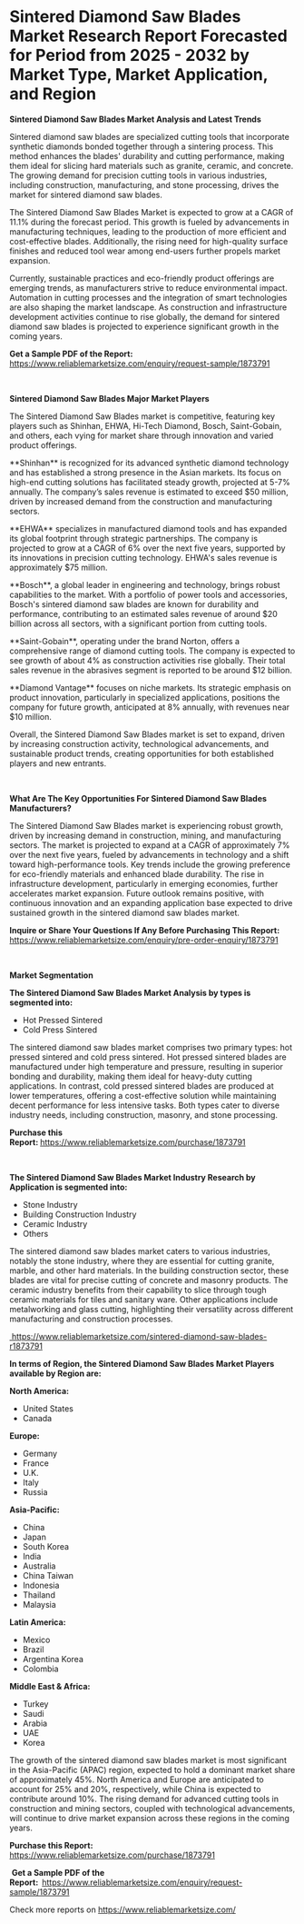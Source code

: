 <p><h1>Sintered Diamond Saw Blades Market Research Report Forecasted for Period from 2025 -  2032 by Market Type, Market Application, and Region</h1></p><p><strong>Sintered Diamond Saw Blades Market Analysis and Latest Trends</strong></p>
<p><p>Sintered diamond saw blades are specialized cutting tools that incorporate synthetic diamonds bonded together through a sintering process. This method enhances the blades' durability and cutting performance, making them ideal for slicing hard materials such as granite, ceramic, and concrete. The growing demand for precision cutting tools in various industries, including construction, manufacturing, and stone processing, drives the market for sintered diamond saw blades.</p><p>The Sintered Diamond Saw Blades Market is expected to grow at a CAGR of 11.1% during the forecast period. This growth is fueled by advancements in manufacturing techniques, leading to the production of more efficient and cost-effective blades. Additionally, the rising need for high-quality surface finishes and reduced tool wear among end-users further propels market expansion. </p><p>Currently, sustainable practices and eco-friendly product offerings are emerging trends, as manufacturers strive to reduce environmental impact. Automation in cutting processes and the integration of smart technologies are also shaping the market landscape. As construction and infrastructure development activities continue to rise globally, the demand for sintered diamond saw blades is projected to experience significant growth in the coming years.</p></p>
<p><strong>Get a Sample PDF of the Report:&nbsp;</strong> <a href="https://www.reliablemarketsize.com/enquiry/request-sample/1873791?utm_campaign=2769&utm_medium=2&utm_source=Github&utm_content=ia&utm_term=08042025&utm_id=sintered-diamond-saw-blades">https://www.reliablemarketsize.com/enquiry/request-sample/1873791</a></p>
<p>&nbsp;</p>
<p><strong>Sintered Diamond Saw Blades Major Market Players</strong></p>
<p><p>The Sintered Diamond Saw Blades market is competitive, featuring key players such as Shinhan, EHWA, Hi-Tech Diamond, Bosch, Saint-Gobain, and others, each vying for market share through innovation and varied product offerings.</p><p>**Shinhan** is recognized for its advanced synthetic diamond technology and has established a strong presence in the Asian markets. Its focus on high-end cutting solutions has facilitated steady growth, projected at 5-7% annually. The company’s sales revenue is estimated to exceed $50 million, driven by increased demand from the construction and manufacturing sectors.</p><p>**EHWA** specializes in manufactured diamond tools and has expanded its global footprint through strategic partnerships. The company is projected to grow at a CAGR of 6% over the next five years, supported by its innovations in precision cutting technology. EHWA's sales revenue is approximately $75 million.</p><p>**Bosch**, a global leader in engineering and technology, brings robust capabilities to the market. With a portfolio of power tools and accessories, Bosch's sintered diamond saw blades are known for durability and performance, contributing to an estimated sales revenue of around $20 billion across all sectors, with a significant portion from cutting tools.</p><p>**Saint-Gobain**, operating under the brand Norton, offers a comprehensive range of diamond cutting tools. The company is expected to see growth of about 4% as construction activities rise globally. Their total sales revenue in the abrasives segment is reported to be around $12 billion.</p><p>**Diamond Vantage** focuses on niche markets. Its strategic emphasis on product innovation, particularly in specialized applications, positions the company for future growth, anticipated at 8% annually, with revenues near $10 million.</p><p>Overall, the Sintered Diamond Saw Blades market is set to expand, driven by increasing construction activity, technological advancements, and sustainable product trends, creating opportunities for both established players and new entrants.</p></p>
<p>&nbsp;</p>
<p><strong>What Are The Key Opportunities For Sintered Diamond Saw Blades Manufacturers?</strong></p>
<p><p>The Sintered Diamond Saw Blades market is experiencing robust growth, driven by increasing demand in construction, mining, and manufacturing sectors. The market is projected to expand at a CAGR of approximately 7% over the next five years, fueled by advancements in technology and a shift toward high-performance tools. Key trends include the growing preference for eco-friendly materials and enhanced blade durability. The rise in infrastructure development, particularly in emerging economies, further accelerates market expansion. Future outlook remains positive, with continuous innovation and an expanding application base expected to drive sustained growth in the sintered diamond saw blades market.</p></p>
<p><strong>Inquire or Share Your Questions If Any Before Purchasing This Report:</strong> <a href="https://www.reliablemarketsize.com/enquiry/pre-order-enquiry/1873791?utm_campaign=2769&utm_medium=2&utm_source=Github&utm_content=ia&utm_term=08042025&utm_id=sintered-diamond-saw-blades">https://www.reliablemarketsize.com/enquiry/pre-order-enquiry/1873791</a></p>
<p>&nbsp;</p>
<p><strong>Market Segmentation</strong></p>
<p><strong>The Sintered Diamond Saw Blades Market Analysis by types is segmented into:</strong></p>
<p><ul><li>Hot Pressed Sintered</li><li>Cold Press Sintered</li></ul></p>
<p><p>The sintered diamond saw blades market comprises two primary types: hot pressed sintered and cold press sintered. Hot pressed sintered blades are manufactured under high temperature and pressure, resulting in superior bonding and durability, making them ideal for heavy-duty cutting applications. In contrast, cold pressed sintered blades are produced at lower temperatures, offering a cost-effective solution while maintaining decent performance for less intensive tasks. Both types cater to diverse industry needs, including construction, masonry, and stone processing.</p></p>
<p><strong>Purchase this Report:&nbsp;</strong><a href="https://www.reliablemarketsize.com/purchase/1873791?utm_campaign=2769&utm_medium=2&utm_source=Github&utm_content=ia&utm_term=08042025&utm_id=sintered-diamond-saw-blades">https://www.reliablemarketsize.com/purchase/1873791</a></p>
<p>&nbsp;</p>
<p><strong>The Sintered Diamond Saw Blades Market Industry Research by Application is segmented into:</strong></p>
<p><ul><li>Stone Industry</li><li>Building Construction Industry</li><li>Ceramic Industry</li><li>Others</li></ul></p>
<p><p>The sintered diamond saw blades market caters to various industries, notably the stone industry, where they are essential for cutting granite, marble, and other hard materials. In the building construction sector, these blades are vital for precise cutting of concrete and masonry products. The ceramic industry benefits from their capability to slice through tough ceramic materials for tiles and sanitary ware. Other applications include metalworking and glass cutting, highlighting their versatility across different manufacturing and construction processes.</p></p>
<p><a href="https://www.reliablemarketsize.com/sintered-diamond-saw-blades-r1873791?utm_campaign=2769&utm_medium=2&utm_source=Github&utm_content=ia&utm_term=08042025&utm_id=sintered-diamond-saw-blades">&nbsp;https://www.reliablemarketsize.com/sintered-diamond-saw-blades-r1873791</a></p>
<p><strong>In terms of Region, the Sintered Diamond Saw Blades Market Players available by Region are:</strong></p>
<p>
    <p> <strong> North America: </strong>
        <ul>
            <li>United States</li>
            <li>Canada</li>
        </ul>
        </p> 
    <p> <strong> Europe: </strong>
        <ul>
            <li>Germany</li>
            <li>France</li>
            <li>U.K.</li>
            <li>Italy</li>
            <li>Russia</li>
        </ul>
        </p> 
    <p> <strong> Asia-Pacific: </strong>
        <ul>
            <li>China</li>
            <li>Japan</li>
            <li>South Korea</li>
            <li>India</li>
            <li>Australia</li>
            <li>China Taiwan</li>
            <li>Indonesia</li>
            <li>Thailand</li>
            <li>Malaysia</li>
        </ul>
        </p> 
    <p> <strong> Latin America: </strong>
        <ul>
            <li>Mexico</li>
            <li>Brazil</li>
            <li>Argentina Korea</li>
            <li>Colombia</li>
        </ul>
        </p> 
    <p> <strong> Middle East & Africa: </strong>
        <ul>
            <li>Turkey</li>
            <li>Saudi</li>
            <li>Arabia</li>
            <li>UAE</li>
            <li>Korea</li>
        </ul>
    </p>
    </p>
<p><p>The growth of the sintered diamond saw blades market is most significant in the Asia-Pacific (APAC) region, expected to hold a dominant market share of approximately 45%. North America and Europe are anticipated to account for 25% and 20%, respectively, while China is expected to contribute around 10%. The rising demand for advanced cutting tools in construction and mining sectors, coupled with technological advancements, will continue to drive market expansion across these regions in the coming years.</p></p>
<p><strong>Purchase this Report: </strong><a href="https://www.reliablemarketsize.com/purchase/1873791?utm_campaign=2769&utm_medium=2&utm_source=Github&utm_content=ia&utm_term=08042025&utm_id=sintered-diamond-saw-blades">https://www.reliablemarketsize.com/purchase/1873791</a></p>
<p>&nbsp;<strong>Get a Sample PDF of the Report:&nbsp;&nbsp;</strong><a href="https://www.reliablemarketsize.com/enquiry/request-sample/1873791?utm_campaign=2769&utm_medium=2&utm_source=Github&utm_content=ia&utm_term=08042025&utm_id=sintered-diamond-saw-blades">https://www.reliablemarketsize.com/enquiry/request-sample/1873791</a></p>
<p><strong></strong></p>
<p>Check more reports on <a href="https://www.reliablemarketsize.com/?utm_campaign=2769&utm_medium=2&utm_source=Github&utm_content=ia&utm_term=08042025&utm_id=sintered-diamond-saw-blades">https://www.reliablemarketsize.com/</a></p>